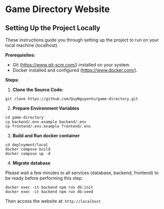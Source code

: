 # Game Directory Website
## Setting Up the Project Locally

These instructions guide you through setting up the project to run on your local machine (localhost).

**Prerequisites:**

- Git (https://www.git-scm.com/) installed on your system.
- Docker installed and configured (https://www.docker.com/).

**Steps:**

1. **Clone the Source Code:** 
```
git clone https://github.com/QuyNguyenVu/game-directory.git
```

2. **Prepare Environment Variables**
```
cd game-directory
cp backend/.env.example backend/.env
cp frontend/.env.example frontend/.env
```

3. **Build and Run docker container**
```
cd deployment/local
docker compose build
docker compose up -d
```

4. **Migrate database**

Please wait a few minutes to all services (database, backend, frontend) to be ready before performing this step: 
```
docker exec -it backend npm run db:init
docker exec -it backend npm run db:seed
```

Then access the website at: `http://localhost`